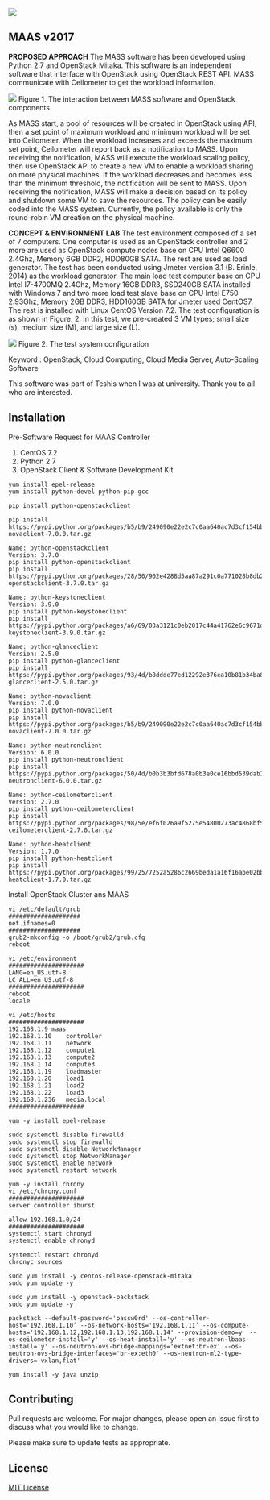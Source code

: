 ![](images/maas_logo_os_sm.png)

## MAAS v2017
**PROPOSED APPROACH**
The MASS software has been developed using Python 2.7 and OpenStack Mitaka. This software is an independent software that interface with OpenStack using OpenStack REST API. MASS communicate with Ceilometer to get the workload information. 

![](images/f1_pic.jpg)
Figure 1. The interaction between MASS software and OpenStack components

As MASS start, a pool of resources will be created in OpenStack using API, then a set point of maximum workload and minimum workload will be set into Ceilometer. When the workload increases and exceeds the maximum set point, Ceilometer will report back as a notification to MASS. Upon receiving the notification, MASS will execute the workload scaling policy, then use OpenStack API to create a new VM to enable a workload sharing on more physical machines.  If the workload decreases and becomes less than the minimum threshold, the notification will be sent to MASS. Upon receiving the notification, MASS will make a decision based on its policy and shutdown some VM to save the resources. The policy can be easily coded into the MASS system. Currently, the policy available is only the round-robin VM creation on the physical machine. 

**CONCEPT & ENVIRONMENT LAB**
The test environment composed of a set of 7 computers.  One computer is used as an OpenStack controller and 2 more are used as OpenStack compute nodes base on CPU Intel Q6600 2.4Ghz, Memory 6GB DDR2, HDD80GB SATA.  The rest are used as load generator. The test has been conducted using Jmeter version 3.1 (B. Erinle, 2014) as the workload generator. The main load test computer base on CPU Intel I7-4700MQ 2.4Ghz, Memory 16GB DDR3, SSD240GB SATA installed with Windows 7 and two more load test slave base on CPU Intel E750 2.93Ghz, Memory 2GB DDR3, HDD160GB SATA for Jmeter used CentOS7.  The rest is installed with Linux CentOS Version 7.2. The test configuration is as shown in Figure. 2. In this test, we pre-created 3 VM types; small size (s), medium size (M), and large size (L). 

![](images/f2_pic.jpg)
Figure 2. The test system configuration

Keyword : OpenStack, Cloud Computing, Cloud Media Server, Auto-Scaling Software

This software was part of Teshis when I was at university. Thank you to all who are interested.

## Installation
Pre-Software Request for MAAS Controller 

1. CentOS 7.2
2. Python 2.7
3. OpenStack Client & Software Development Kit

```
yum install epel-release
yum install python-devel python-pip gcc

pip install python-openstackclient

pip install https://pypi.python.org/packages/b5/b9/249090e22e2c7c0aa640ac7d3cf154bbdd868b586939e1e7de520cff35cd/python-novaclient-7.0.0.tar.gz

Name: python-openstackclient
Version: 3.7.0
pip install python-openstackclient
pip install https://pypi.python.org/packages/28/50/902e4288d5aa87a291c0a771028b8db26e5c967fb1471022ef8e660562f8/python-openstackclient-3.7.0.tar.gz

Name: python-keystoneclient
Version: 3.9.0
pip install python-keystoneclient
pip install https://pypi.python.org/packages/a6/69/03a3121c0eb2017c44a41762e6c9671dc49006598f9502614f26563a158e/python-keystoneclient-3.9.0.tar.gz

Name: python-glanceclient
Version: 2.5.0
pip install python-glanceclient
pip install https://pypi.python.org/packages/93/4d/b8ddde77ed12292e376ea10b81b34ba87152b617416d028888de02022717/python-glanceclient-2.5.0.tar.gz

Name: python-novaclient
Version: 7.0.0
pip install python-novaclient
pip install https://pypi.python.org/packages/b5/b9/249090e22e2c7c0aa640ac7d3cf154bbdd868b586939e1e7de520cff35cd/python-novaclient-7.0.0.tar.gz

Name: python-neutronclient
Version: 6.0.0
pip install python-neutronclient
pip install https://pypi.python.org/packages/50/4d/b0b3b3bfd678a0b3e0ce16bbd539dab1e7718f98d53787efbd41083828fb/python-neutronclient-6.0.0.tar.gz

Name: python-ceilometerclient
Version: 2.7.0
pip install python-ceilometerclient
pip install https://pypi.python.org/packages/98/5e/ef6f026a9f5275e54800273ac4868bf50ab4c6b1cab299f2249f7978bd29/python-ceilometerclient-2.7.0.tar.gz

Name: python-heatclient
Version: 1.7.0
pip install python-heatclient
pip install https://pypi.python.org/packages/99/25/7252a5286c2669beda1a16f16abe02bbb31ee9e54de4c36ed79a75b5ae76/python-heatclient-1.7.0.tar.gz
```

Install OpenStack Cluster ans MAAS
```
vi /etc/default/grub
####################
net.ifnames=0
####################
grub2-mkconfig -o /boot/grub2/grub.cfg
reboot

vi /etc/environment
#####################
LANG=en_US.utf-8
LC_ALL=en_US.utf-8
#####################
reboot
locale

vi /etc/hosts
#####################
192.168.1.9	maas
192.168.1.10    controller
192.168.1.11	network
192.168.1.12    compute1
192.168.1.13    compute2
192.168.1.14	compute3
192.168.1.19	loadmaster
192.168.1.20    load1
192.168.1.21    load2
192.168.1.22    load3
192.168.1.236   media.local
#####################

yum -y install epel-release

sudo systemctl disable firewalld
sudo systemctl stop firewalld
sudo systemctl disable NetworkManager
sudo systemctl stop NetworkManager
sudo systemctl enable network
sudo systemctl restart network

yum -y install chrony
vi /etc/chrony.conf
#####################
server controller iburst

allow 192.168.1.0/24
#####################
systemctl start chronyd
systemctl enable chronyd

systemctl restart chronyd
chronyc sources

sudo yum install -y centos-release-openstack-mitaka
sudo yum update -y

sudo yum install -y openstack-packstack
sudo yum update -y

packstack --default-password='passw0rd' --os-controller-host='192.168.1.10’ --os-network-hosts='192.168.1.11’ --os-compute-hosts='192.168.1.12,192.168.1.13,192.168.1.14' --provision-demo=y  --os-ceilometer-install='y' --os-heat-install='y' --os-neutron-lbaas-install='y' --os-neutron-ovs-bridge-mappings='extnet:br-ex' --os-neutron-ovs-bridge-interfaces='br-ex:eth0' --os-neutron-ml2-type-drivers='vxlan,flat'

yum install -y java unzip
```

## Contributing
Pull requests are welcome. For major changes, please open an issue first to discuss what you would like to change.

Please make sure to update tests as appropriate.

## License
[MIT License](https://en.wikipedia.org/wiki/MIT_License)
